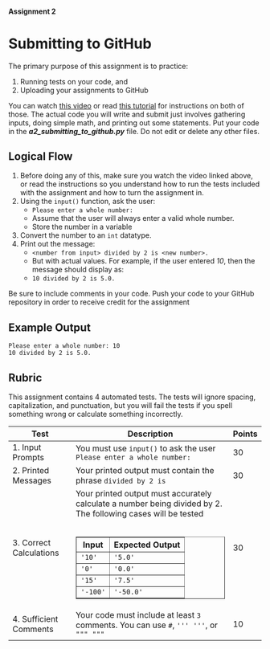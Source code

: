 #### Assignment 2
# Submitting to GitHub
The primary purpose of this assignment is to practice:
1. Running tests on your code, and
2. Uploading your assignments to GitHub

You can watch [this video](https://www.youtube.com) or read [this tutorial](https://www.google.com) for instructions on both of those. The actual code you will write and submit just involves gathering inputs, doing simple math, and printing out some statements. Put your code in the ***a2_submitting_to_github.py*** file. Do not edit or delete any other files.

## Logical Flow
1. Before doing any of this, make sure you watch the video linked above, or read the instructions so you understand how to run the tests included with the assignment and how to turn the assignment in.
2. Using the `input()` function, ask the user:
    - `Please enter a whole number: `
    - Assume that the user will always enter a valid whole number.
    - Store the number in a variable
3. Convert the number to an `int` datatype.
4. Print out the message:
    - `<number from input> divided by 2 is <new number>.`
    - But with actual values. For example, if the user entered *10*, then the message should display as:
    - `10 divided by 2 is 5.0.`


Be sure to include comments in your code. Push your code to your GitHub repository in order to receive credit for the assignment

## Example Output

```
Please enter a whole number: 10
10 divided by 2 is 5.0.
```

## Rubric
This assignment contains 4 automated tests. The tests will ignore spacing, capitalization, and punctuation, but you will fail the tests if you spell something wrong or calculate something incorrectly.
<table>
<thead>
    <tr>
        <th>Test</th>
        <th>Description</th>
        <th>Points</th>
    </tr>
</thead>
<tbody>
    <tr>
        <td>1. Input Prompts</td>
        <td>You must use <code>input()</code> to ask the user <code>Please enter a whole number:</code></td>
        <td>30</td>
    </tr>
    <tr>
        <td>2. Printed Messages</td>
        <td>Your printed output must contain the phrase <code>divided by 2 is</code></td>
        <td>30</td>
    </tr>
    <tr>
        <td>3. Correct Calculations</td>
        <td>Your printed output must accurately calculate a number being divided by 2.
        The following cases will be tested<br><br>
        <table border="1">
          <thead>
            <tr>
              <th>Input</th>
              <th>Expected Output</th>
            </tr>
          </thead>
          <tbody>
            <tr>
              <td><code>'10'</code></td>
              <td><code>'5.0'</code></td>
            </tr>
            <tr>
              <td><code>'0'</code></td>
              <td><code>'0.0'</code></td>
            </tr>
            <tr>
              <td><code>'15'</code></td>
              <td><code>'7.5'</code></td>
            </tr>
            <tr>
              <td><code>'-100'</code></td>
              <td><code>'-50.0'</code></td>
            </tr>
          </tbody>
        </table>
        </td>
        <td>30</td>
    </tr>
    <tr>
        <td>4. Sufficient Comments </td>
        <td>Your code must include at least <code>3</code> comments. You can use <code>#</code>, <code>''' '''</code>, or <code>""" """</code></td>
        <td>10</td>
    </tr>
</tbody>
</table>